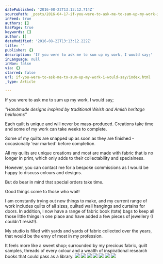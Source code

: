 ```yaml
---
datePublished: '2016-08-22T13:13:12.714Z'
sourcePath: _posts/2016-04-17-if-you-were-to-ask-me-to-sum-up-my-work-i-would-say.md
inFeed: true
authors: []
hasPage: true
keywords: []
author: []
dateModified: '2016-08-22T13:13:12.222Z'
title: ''
publisher: {}
description: 'If you were to ask me to sum up my work, I would say;'
inLanguage: null
inNav: false
via: {}
starred: false
url: if-you-were-to-ask-me-to-sum-up-my-work-i-would-say/index.html
_type: Article

---
```

If you were to ask me to sum up my work, I would say;

_"Handmade designs inspired by traditional Welsh and Amish heritage heirlooms"_

Each quilt is unique and will never be mass-produced. Creations take time and some of my work can take weeks to complete.

Some of my quilts are snapped up as soon as they are finished - occasionally 'ear marked' before completion.

All my quilts are unique creations and most are made with fabric that is no longer in print, which only adds to their collectability and specialness.

However, you can contact me for a bespoke commissions as I would be happy to discuss colours and designs.

But do bear in mind that special orders take time.

Good things come to those who wait!

I am constantly trying out new things to make, and my current range of work includes quilts of all sizes, quilted wall hangings and curtains for doors. In addition, I now have a range of fabric book (tote) bags to keep all those little things in one place and have added a few pieces of jewellery (I couldn't resist!).

My studio is filled with yards and yards of fabric collected over the years, that would be the envy of most in my profession.

It feels more like a sweet shop; surrounded by my precious fabric, quilt samples, threads of every colour and a wealth of inspirational research books that could pass as a library.
![](https://s3-us-west-2.amazonaws.com/the-grid-img/p/e92fd4ec581b7e263b2a2a0bd553e4c160a8e687.jpg)
![](https://s3-us-west-2.amazonaws.com/the-grid-img/p/0a5bfa0d4c12dd7e366ea10472fca136dec4fff1.jpg)
![](https://s3-us-west-2.amazonaws.com/the-grid-img/p/8881b28afc4daf13aa6cc1e32dbdc040e368bde3.jpg)
![](https://s3-us-west-2.amazonaws.com/the-grid-img/p/f878f01b70f70529675a785e03230590d4cbb2a3.jpg)
![](https://the-grid-user-content.s3-us-west-2.amazonaws.com/705742c2-b4dd-435f-ab30-041143e3d910.jpg)
![](https://the-grid-user-content.s3-us-west-2.amazonaws.com/65e38d03-ebfd-4e80-a9f0-5484f978b9fc.jpg)
![](https://the-grid-user-content.s3-us-west-2.amazonaws.com/95274dd4-c936-4d86-abc2-9979f30a915f.jpg)